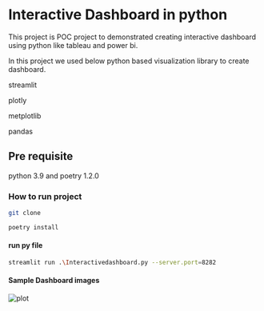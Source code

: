 # Interactive Dashboard in python 
This project is POC project to demonstrated creating interactive dashboard using python like tableau and power bi. 

In this project we used below python based visualization library to create dashboard.

streamlit

plotly

metplotlib

pandas

## Pre requisite

python 3.9 and poetry 1.2.0

### How to run project 

```bash
git clone 
```

```bash
poetry install
```
#### run py file 
```bash
streamlit run .\Interactivedashboard.py --server.port=8282
```

#### Sample Dashboard images

![plot](relative%20resources/filter_part.png?raw=true)







